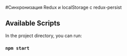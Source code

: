#Синхронизация Redux и localStorage с redux-persist

## Available Scripts

In the project directory, you can run:

### `npm start`
